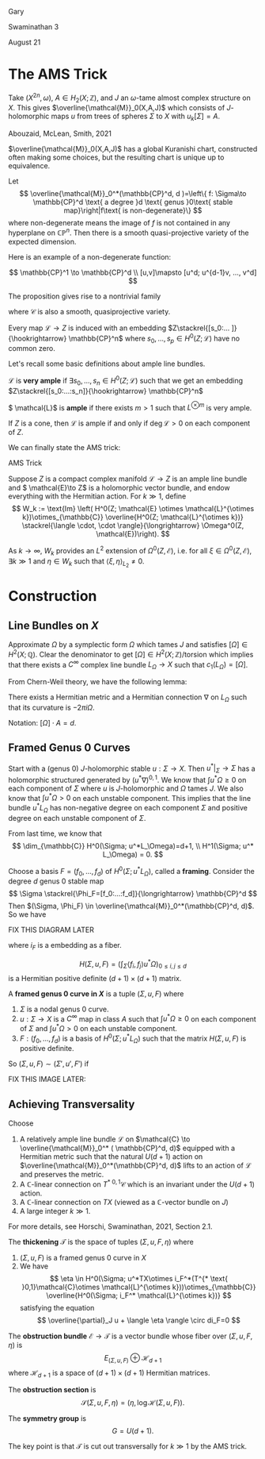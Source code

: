 <link href="../whirlwind.css" rel="stylesheet">

<whirlheader>
    <p>Gary</p>
    <p>Swaminathan 3</p>
    <p>August 21</p>
</whirlheader>

# The AMS Trick

Take $(X^{2n},\omega)$, $A\in H_2(X; \mathbb{Z})$, and $J$ an $\omega$-tame almost complex structure on $X$. This gives $\overline{\mathcal{M}}_0(X,A,J)$ which consists of $J$-holomorphic maps $u$ from trees of spheres $\Sigma$ to $X$ with $u_k[\Sigma]=A$.

<theorem>
<src>Abouzaid, McLean, Smith, 2021</src>

$\overline{\mathcal{M}}_0(X,A,J)$ has a global Kuranishi chart, constructed often making some choices, but the resulting chart is unique up to equivalence.

</theorem>

<proposition>

Let
$$
\overline{\mathcal{M}}_0^*(\mathbb{CP}^d, d )=\left\{ f: \Sigma\to \mathbb{CP}^d \text{ a degree }d \text{ genus }0\text{ stable map}\right|f\text{ is non-degenerate}\}
$$
where non-degenerate means the image of $f$ is not contained in any hyperplane on $\mathbb{CP}^n$. Then there is a smooth quasi-projective variety of the expected dimension. 

</proposition>

Here is an example of a non-degenerate function:

<example>

$$
\mathbb{CP}^1 \to \mathbb{CP}^d \\
[u,v]\mapsto [u^d; u^{d-1}v, ..., v^d]
$$

</example>

The proposition gives rise to a nontrivial family

<!-- \begin{tikzcd}
	{\mathcal{C}} & {\mathbb{CP}^d} \\
	{\overline{\mathcal{M}}_0^*(\mathbb{CP}^n, d)}
	\arrow[from=1-1, to=1-2]
	\arrow[from=1-1, to=2-1]
\end{tikzcd} -->

 where $\mathcal{C}$ is also a smooth, quasiprojective variety.

Every map $\mathcal{L}\to Z$ is induced with an embedding $Z\stackrel{[s_0:... ]}{\hookrightarrow} \mathbb{CP}^n$ where $s_0, ..., s_p \in H^0(Z; \mathcal{L})$ have no common zero.

Let's recall some basic definitions about ample line bundles. 

<definition>

$\mathcal{L}$ is **very ample** if $\exists s_0,...,s_n \in H^0(Z; \mathcal{L})$ such that we get an embedding $Z\stackrel{[s_0:...:s_n]}{\hookrightarrow} \mathbb{CP}^n$

</definition>

<definition>

$ \mathcal{L}$ is **ample** if there exists $m>1$ such that $L^{\otimes m}$ is very ample.

</definition>

<proposition>

If $Z$ is a cone, then $\mathcal{L}$ is ample if and only if $\deg \mathcal{L}>0$ on each component of $Z$.

</proposition>

We can finally state the AMS trick: 

<lemma>
<src>AMS Trick</src>

Suppose $Z$ is a compact complex manifold $\mathcal{L}\to Z$ is an ample line bundle and $ \mathcal{E}\to Z$ is a holomorphic vector bundle, and endow everything with the Hermitian action. For $k\gg 1$, define 
$$
W_k := \text{Im} \left( H^0(Z; \mathcal{E} \otimes \mathcal{L}^{\otimes k})\otimes_{\mathbb{C}} \overline{H^0(Z; \mathcal{L}^{\otimes k})} \stackrel{\langle \cdot, \cdot \rangle}{\longrightarrow} \Omega^0(Z, \mathcal{E})\right).
$$

As $k\to \infty$, $W_k$ provides an $L^2$ extension of $\Omega^0(Z, \mathcal{E})$, i.e. for all $\xi \in \Omega^0(Z, \mathcal{E}), \exists k\gg 1$ and $\eta \in W_k$ such that $\langle \xi, \eta \rangle_{L_2}\neq 0$. 

</lemma>

# Construction 

## Line Bundles on $X$

Approximate $\Omega$ by a symplectic form $\Omega$ which tames $J$ and satisfies $[\Omega] \in H^2(X; \mathbb{Q})$. Clear the denominator to get $[\Omega] \in H^2(X; \mathbb{Z})/\text{torsion}$ which implies that there exists a $C^\infty$ complex line bundle $L_\Omega \to X$ such that $c_1(L_\Omega)=[\Omega]$.

From Chern-Weil theory, we have the following lemma:

<lemma>

There exists a Hermitian metric and a Hermitian connection $\nabla$ on $L_\Omega$ such that its curvature is $-2\pi i \Omega$.

</lemma>

Notation: $[\Omega]\cdot A=d$.

## Framed Genus 0 Curves 

Start with a (genus $0$) $J$-holomorphic stable $u:\Sigma\to X$. Then $u^*|_\Sigma \to \Sigma$ has a holomorphic structured generated by $(u^*\nabla)^{0,1}$. We know that $\int u^* \Omega \ge 0$ on each component of $\Sigma$ where $u$ is $J$-holomorphic and $\Omega$ tames $J$. We also know that $\int u^*\Omega >0$ on each unstable component. This implies that the line bundle $u^*L_\Omega$ has non-negative degree on each component $\Sigma$ and positive degree on each unstable component of $\Sigma$.

From last time, we know that 
$$
\dim_{\mathbb{C}} H^0(\Sigma; u^*L_\Omega)=d+1, \\
H^1(\Sigma; u^* L_\Omega) = 0.
$$

Choose a basis $F=(f_0,...,f_d)$ of $H^0(\Sigma; u^*L_\Omega)$, called a **framing**. Consider the degree $d$ genus $0$ stable map 
$$
\Sigma \stackrel{\Phi_F=[f_0:...:f_d]}{\longrightarrow} \mathbb{CP}^d
$$
Then $(\Sigma, \Phi_F) \in \overline{\mathcal{M}}_0^*(\mathbb{CP}^d, d)$. So we have 

FIX THIS DIAGRAM LATER
<!-- \begin{tikzcd}
	\Sigma & {\mathcal{C}} & {\mathbb{CP}^d} \\
	{(\Sigma, \Phi_F)} & {\overline{\mathcal{M}}_0^*(\mathbb{CP}^d, d)}
	\arrow["{i_F}", hook, from=1-1, to=1-2]
	\arrow[from=1-1, to=2-1]
	\arrow[from=1-2, to=1-3]
	\arrow[from=1-2, to=2-2]
	\arrow["\in"{description}, no body, from=2-1, to=2-2]
\end{tikzcd} -->

where $i_F$ is a embedding as a fiber.

$$
H(\Sigma, u, F) = \left( \int_\Sigma \langle f_i, f_j \rangle u^*\Omega \right)_{0\le i, j \le d}
$$
is a Hermitian positive definite $(d+1)\times (d+1)$ matrix.

<definition>

A **framed genus 0 curve in $X$** is a tuple $(\Sigma, u,F)$ where 
1. $\Sigma$ is a nodal genus 0 curve.
2. $u: \Sigma \to X$ is a $C^\infty$ map in class $A$ such that $\int u^*\Omega \ge 0$ on each component of $\Sigma$ and $\int u^*\Omega > 0$ on each unstable component.
3. $F: (f_0,...,f_d)$ is a basis of $H^0(\Sigma; u^*L_\Omega)$ such that the matrix $H(\Sigma, u, F)$ is positive definite.

</definition>

So $(\Sigma, u, F)\sim (\Sigma',u', F')$ if 

FIX THIS IMAGE LATER:
<!-- \begin{tikzcd}
	\Sigma \\
	&& X \\
	{\Sigma'}
	\arrow["u", from=1-1, to=2-3]
	\arrow["\varphi"', from=1-1, to=3-1]
	\arrow["\cong", from=1-1, to=3-1]
	\arrow["{u'}"', from=3-1, to=2-3]
\end{tikzcd} -->

## Achieving Transversality 

Choose 
1. A relatively ample line bundle $\mathcal{L}$ on $\mathcal{C} \to \overline{\mathcal{M}}_0^* ( \mathbb{CP}^d, d)$ equipped with a Hermitian metric such that the natural $U(d+1)$ action on $\overline{\mathcal{M}}_0^*(\mathbb{CP}^d, d)$ lifts to an action of $\mathcal{L}$ and preserves the metric. 
2. A $\mathbb{C}$-linear connection on $T^{*\text{ }0,1} \mathcal{C}$ which is an invariant under the $U(d+1)$ action. 
3. A $\mathbb{C}$-linear connection on $TX$ (viewed as a $\mathbb{C}$-vector bundle on $J$)
4. A large integer $k\gg 1$.

For more details, see <src>Horschi, Swaminathan, 2021, Section 2.1</src>.

<proposition>

The **thickening** $\mathcal{T}$ is the space of tuples $(\Sigma, u, F, \eta)$ where 
1. $(\Sigma, u, F)$ is a framed genus $0$ curve in $X$
2. We have
    $$ 
    \eta \in H^0(\Sigma; u^*TX\otimes i_F^*(T^{* \text{ }0,1}\mathcal{C}\otimes \mathcal{L}^{\otimes k}))\otimes_{\mathbb{C}} \overline{H^0(\Sigma; i_F^* \mathcal{L}^{\otimes k})}
    $$
    satisfying the equation 
    $$
    \overline{\partial}_J u + \langle \eta \rangle \circ di_F=0
    $$

</proposition>

<proposition>

The **obstruction bundle** $\mathcal{E}\to \mathcal{T}$ is a vector bundle whose fiber over $(\Sigma, u, F, \eta)$ is 
$$
E_{(\Sigma, u, F)}\oplus \mathcal{H}_{d+1}
$$
where $\mathcal{H}_{d+1}$ is a space of $(d+1)\times (d+1)$ Hermitian matrices. 

</proposition>

<proposition>

The **obstruction section** is 
$$
\mathcal{S}(\Sigma, u, F, \eta)=(\eta, \log \mathcal{H}(\Sigma, u, F)).
$$

</proposition>

<proposition>

The **symmetry group** is 
$$
G=U(d+1).
$$

</proposition>

The key point is that $\mathcal{T}$ is cut out transversally for $k\gg 1$ by the AMS trick.
